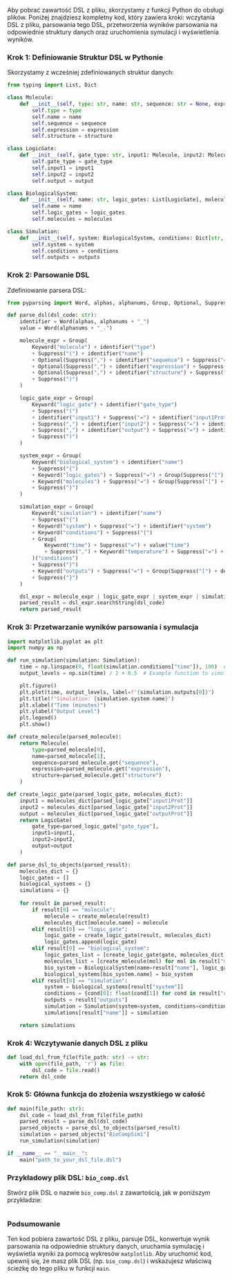 Aby pobrać zawartość DSL z pliku, skorzystamy z funkcji Python do obsługi plików. Poniżej znajdziesz kompletny kod, który zawiera kroki: wczytania DSL z pliku, parsowania tego DSL, przetworzenia wyników parsowania na odpowiednie struktury danych oraz uruchomienia symulacji i wyświetlenia wyników.

### Krok 1: Definiowanie Struktur DSL w Pythonie

Skorzystamy z wcześniej zdefiniowanych struktur danych:

```python
from typing import List, Dict

class Molecule:
    def __init__(self, type: str, name: str, sequence: str = None, expression: str = None, structure: str = None):
        self.type = type
        self.name = name
        self.sequence = sequence
        self.expression = expression
        self.structure = structure

class LogicGate:
    def __init__(self, gate_type: str, input1: Molecule, input2: Molecule, output: Molecule):
        self.gate_type = gate_type
        self.input1 = input1
        self.input2 = input2
        self.output = output

class BiologicalSystem:
    def __init__(self, name: str, logic_gates: List[LogicGate], molecules: List[Molecule]):
        self.name = name
        self.logic_gates = logic_gates
        self.molecules = molecules

class Simulation:
    def __init__(self, system: BiologicalSystem, conditions: Dict[str, float], outputs: List[str]):
        self.system = system
        self.conditions = conditions
        self.outputs = outputs
```

### Krok 2: Parsowanie DSL

Zdefiniowanie parsera DSL:

```python
from pyparsing import Word, alphas, alphanums, Group, Optional, Suppress, Keyword, delimitedList

def parse_dsl(dsl_code: str):
    identifier = Word(alphas, alphanums + "_")
    value = Word(alphanums + "_.")

    molecule_expr = Group(
        Keyword("molecule") + identifier("type")
        + Suppress("(") + identifier("name")
        + Optional(Suppress(",") + identifier("sequence") + Suppress("=") + value("sequence"))
        + Optional(Suppress(",") + identifier("expression") + Suppress("=") + value("expression"))
        + Optional(Suppress(",") + identifier("structure") + Suppress("=") + value("structure"))
        + Suppress(")")
    )

    logic_gate_expr = Group(
        Keyword("logic_gate") + identifier("gate_type")
        + Suppress("(")
        + identifier("input1") + Suppress("=") + identifier("input1Prot")
        + Suppress(",") + identifier("input2") + Suppress("=") + identifier("input2Prot")
        + Suppress(",") + identifier("output") + Suppress("=") + identifier("outputProt")
        + Suppress(")")
    )

    system_expr = Group(
        Keyword("biological_system") + identifier("name")
        + Suppress("{")
        + Keyword("logic_gates") + Suppress("=") + Group(Suppress("[") + delimitedList(logic_gate_expr) + Suppress("]"))("logic_gates")
        + Keyword("molecules") + Suppress("=") + Group(Suppress("[") + delimitedList(molecule_expr) + Suppress("]"))("molecules")
        + Suppress("}")
    )

    simulation_expr = Group(
        Keyword("simulation") + identifier("name")
        + Suppress("{")
        + Keyword("system") + Suppress("=") + identifier("system")
        + Keyword("conditions") + Suppress("{")
        + Group(
            Keyword("time") + Suppress("=") + value("time")
            + Suppress(",") + Keyword("temperature") + Suppress("=") + value("temperature")
        )("conditions")
        + Suppress("}")
        + Keyword("outputs") + Suppress("=") + Group(Suppress("[") + delimitedList(identifier) + Suppress("]"))("outputs")
        + Suppress("}")
    )

    dsl_expr = molecule_expr | logic_gate_expr | system_expr | simulation_expr
    parsed_result = dsl_expr.searchString(dsl_code)
    return parsed_result
```

### Krok 3: Przetwarzanie wyników parsowania i symulacja

```python
import matplotlib.pyplot as plt
import numpy as np

def run_simulation(simulation: Simulation):
    time = np.linspace(0, float(simulation.conditions["time"]), 100)  # Generate 100 time points
    output_levels = np.sin(time) / 2 + 0.5  # Example function to simulate protein output level

    plt.figure()
    plt.plot(time, output_levels, label=f"{simulation.outputs[0]}")
    plt.title(f"Simulation: {simulation.system.name}")
    plt.xlabel("Time (minutes)")
    plt.ylabel("Output Level")
    plt.legend()
    plt.show()

def create_molecule(parsed_molecule):
    return Molecule(
        type=parsed_molecule[0],
        name=parsed_molecule[1],
        sequence=parsed_molecule.get("sequence"),
        expression=parsed_molecule.get("expression"),
        structure=parsed_molecule.get("structure")
    )

def create_logic_gate(parsed_logic_gate, molecules_dict):
    input1 = molecules_dict[parsed_logic_gate["input1Prot"]]
    input2 = molecules_dict[parsed_logic_gate["input2Prot"]]
    output = molecules_dict[parsed_logic_gate["outputProt"]]
    return LogicGate(
        gate_type=parsed_logic_gate["gate_type"],
        input1=input1,
        input2=input2,
        output=output
    )

def parse_dsl_to_objects(parsed_result):
    molecules_dict = {}
    logic_gates = []
    biological_systems = {}
    simulations = {}
    
    for result in parsed_result:
        if result[0] == "molecule":
            molecule = create_molecule(result)
            molecules_dict[molecule.name] = molecule
        elif result[0] == "logic_gate":
            logic_gate = create_logic_gate(result, molecules_dict)
            logic_gates.append(logic_gate)
        elif result[0] == "biological_system":
            logic_gates_list = [create_logic_gate(gate, molecules_dict) for gate in result["logic_gates"]]
            molecules_list = [create_molecule(mol) for mol in result["molecules"]]
            bio_system = BiologicalSystem(name=result["name"], logic_gates=logic_gates_list, molecules=molecules_list)
            biological_systems[bio_system.name] = bio_system
        elif result[0] == "simulation":
            system = biological_systems[result["system"]]
            conditions = {cond[0]: float(cond[1]) for cond in result["conditions"]}
            outputs = result["outputs"]
            simulation = Simulation(system=system, conditions=conditions, outputs=outputs)
            simulations[result["name"]] = simulation

    return simulations
```

### Krok 4: Wczytywanie danych DSL z pliku

```python
def load_dsl_from_file(file_path: str) -> str:
    with open(file_path, 'r') as file:
        dsl_code = file.read()
    return dsl_code
```

### Krok 5: Główna funkcja do złożenia wszystkiego w całość

```python
def main(file_path: str):
    dsl_code = load_dsl_from_file(file_path)
    parsed_result = parse_dsl(dsl_code)
    parsed_objects = parse_dsl_to_objects(parsed_result)
    simulation = parsed_objects["BioCompSim1"]
    run_simulation(simulation)

if __name__ == "__main__":
    main("path_to_your_dsl_file.dsl")
```

### Przykładowy plik DSL: `bio_comp.dsl`

Stwórz plik DSL o nazwie `bio_comp.dsl` z zawartością, jak w poniższym przykładzie:

```plaintext
```

### Podsumowanie

Ten kod pobiera zawartość DSL z pliku, parsuje DSL, konwertuje wynik parsowania na odpowiednie struktury danych, uruchamia symulację i wyświetla wyniki za pomocą wykresów `matplotlib`. Aby uruchomić kod, upewnij się, że masz plik DSL (np. `bio_comp.dsl`) i wskazujesz właściwą ścieżkę do tego pliku w funkcji `main`.